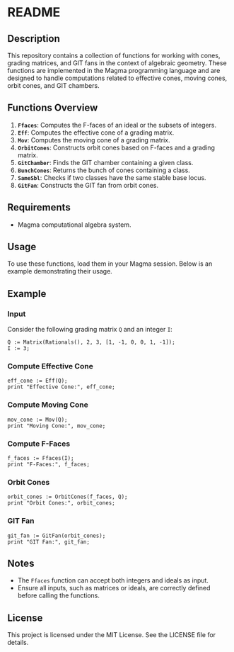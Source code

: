# README

## Description

This repository contains a collection of functions for working with cones, grading matrices, and GIT fans in the context of algebraic geometry. These functions are implemented in the Magma programming language and are designed to handle computations related to effective cones, moving cones, orbit cones, and GIT chambers.

## Functions Overview

1. **`Ffaces`**: Computes the F-faces of an ideal or the subsets of integers.
2. **`Eff`**: Computes the effective cone of a grading matrix.
3. **`Mov`**: Computes the moving cone of a grading matrix.
4. **`OrbitCones`**: Constructs orbit cones based on F-faces and a grading matrix.
5. **`GitChamber`**: Finds the GIT chamber containing a given class.
6. **`BunchCones`**: Returns the bunch of cones containing a class.
7. **`SameSbl`**: Checks if two classes have the same stable base locus.
8. **`GitFan`**: Constructs the GIT fan from orbit cones.

## Requirements

- Magma computational algebra system.

## Usage

To use these functions, load them in your Magma session. Below is an example demonstrating their usage.

## Example

### Input

Consider the following grading matrix `Q` and an integer `I`:

```magma
Q := Matrix(Rationals(), 2, 3, [1, -1, 0, 0, 1, -1]);
I := 3;
```

### Compute Effective Cone

```magma
eff_cone := Eff(Q);
print "Effective Cone:", eff_cone;
```

### Compute Moving Cone

```magma
mov_cone := Mov(Q);
print "Moving Cone:", mov_cone;
```

### Compute F-Faces

```magma
f_faces := Ffaces(I);
print "F-Faces:", f_faces;
```

### Orbit Cones

```magma
orbit_cones := OrbitCones(f_faces, Q);
print "Orbit Cones:", orbit_cones;
```

### GIT Fan

```magma
git_fan := GitFan(orbit_cones);
print "GIT Fan:", git_fan;
```

## Notes

- The `Ffaces` function can accept both integers and ideals as input.
- Ensure all inputs, such as matrices or ideals, are correctly defined before calling the functions.

## License

This project is licensed under the MIT License. See the LICENSE file for details.

